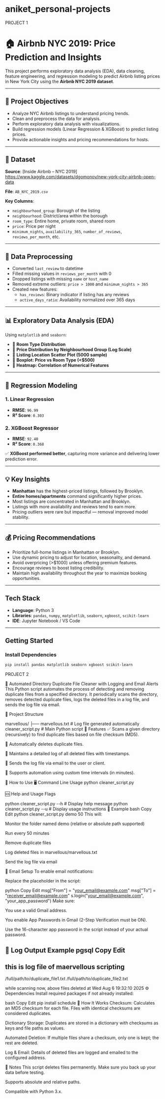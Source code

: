 # aniket_personal-projects

PROJECT 1


# 🏠 Airbnb NYC 2019: Price Prediction and Insights

This project performs exploratory data analysis (EDA), data cleaning, feature engineering, and regression modeling to predict Airbnb listing prices in New York City using the **Airbnb NYC 2019 dataset**.

---

## 📌 Project Objectives

- Analyze NYC Airbnb listings to understand pricing trends.
- Clean and preprocess the data for analysis.
- Perform exploratory data analysis with visualizations.
- Build regression models (Linear Regression & XGBoost) to predict listing prices.
- Provide actionable insights and pricing recommendations for hosts.

---

## 📂 Dataset

**Source**: [Inside Airbnb – NYC 2019] https://www.kaggle.com/datasets/dgomonov/new-york-city-airbnb-open-data

**File**: `AB_NYC_2019.csv`

**Key Columns**:
- `neighbourhood_group`: Borough of the listing
- `neighbourhood`: District/area within the borough
- `room_type`: Entire home, private room, shared room
- `price`: Price per night
- `minimum_nights`, `availability_365`, `number_of_reviews`, `reviews_per_month`, etc.

---

## 🧹 Data Preprocessing

- Converted `last_review` to datetime
- Filled missing values in `reviews_per_month` with 0
- Dropped listings with missing `name` or `host_name`
- Removed extreme outliers: `price > 1000` and `minimum_nights > 365`
- Created new features:
  - `has_reviews`: Binary indicator if listing has any reviews
  - `active_days_ratio`: Availability normalized over 365 days

---

## 📊 Exploratory Data Analysis (EDA)

Using `matplotlib` and `seaborn`:

- 📌 **Room Type Distribution**
- 📌 **Price Distribution by Neighbourhood Group (Log Scale)**
- 📌 **Listing Location Scatter Plot (5000 sample)**
- 📌 **Boxplot: Price vs Room Type (<$500)**
- 📌 **Heatmap: Correlation of Numerical Features**

---

## 🤖 Regression Modeling

### 1. **Linear Regression**
- **RMSE**: `96.99`
- **R² Score**: `0.303`

### 2. **XGBoost Regressor**
- **RMSE**: `92.40`
- **R² Score**: `0.368`

✅ **XGBoost performed better**, capturing more variance and delivering lower prediction error.

---

## 💡 Key Insights

- **Manhattan** has the highest-priced listings, followed by Brooklyn.
- **Entire homes/apartments** command significantly higher prices.
- Most listings are concentrated in Manhattan and Brooklyn.
- Listings with more availability and reviews tend to earn more.
- Pricing outliers were rare but impactful — removal improved model stability.

---

## 💰 Pricing Recommendations

- Prioritize full-home listings in Manhattan or Brooklyn.
- Use dynamic pricing to adjust for location, seasonality, and demand.
- Avoid overpricing (>$1000) unless offering premium features.
- Encourage reviews to boost listing credibility.
- Maintain high availability throughout the year to maximize booking opportunities.

---

##  Tech Stack

- **Language**: Python 3
- **Libraries**: `pandas`, `numpy`, `matplotlib`, `seaborn`, `xgboost`, `scikit-learn`
- **IDE**: Jupyter Notebook / VS Code

---

##  Getting Started

### Install Dependencies
```bash
pip install pandas matplotlib seaborn xgboost scikit-learn
```

PROJECT 2


🧹 Automated Directory Duplicate File Cleaner with Logging and Email Alerts
This Python script automates the process of detecting and removing duplicate files from a specified directory. It periodically scans the directory, removes detected duplicate files, logs the deleted files in a log file, and sends the log file via email.

📁 Project Structure

marvellous/
├── marvellous.txt       # Log file generated automatically
cleaner_script.py        # Main Python script
🔧 Features
✅ Scans a given directory (recursively) to find duplicate files based on file checksum (MD5).

🧹 Automatically deletes duplicate files.

📝 Maintains a detailed log of all deleted files with timestamps.

📧 Sends the log file via email to the user or client.

🔁 Supports automation using custom time intervals (in minutes).

🚀 How to Use
🖥️ Command Line Usage
python cleaner_script.py <DirectoryPath> <TimeIntervalInMinutes>

🆘 Help and Usage Flags

python cleaner_script.py --h  # Display help message
python cleaner_script.py --u  # Display usage instructions
📌 Example
bash
Copy
Edit
python cleaner_script.py demo 50
This will:

Monitor the folder named demo (relative or absolute path supported)

Run every 50 minutes

Remove duplicate files

Log deleted files in marvellous/marvellous.txt

Send the log file via email

📨 Email Setup
To enable email notifications:

Replace the placeholder in the script:

python
Copy
Edit
msg["From"] = "your_email@example.com"
msg["To"] = "receiver_email@example.com"
s.login("your_email@example.com", "your_app_password")
Make sure:

You use a valid Gmail address.

You enable App Passwords in Gmail (2-Step Verification must be ON).

Use the 16-character app password in the script instead of your actual password.

📄 Log Output Example
pgsql
Copy
Edit
------------------------------------------------------
this is log file of maervellous scripting 
------------------------------------------------------
/full/path/to/duplicate_file1.txt
/full/path/to/duplicate_file2.txt

while scanning now, above files deleted at  Wed Aug 6 19:32:10 2025
⚙️ Dependencies
Install required packages if not already installed:

bash
Copy
Edit
pip install schedule
🧠 How It Works
Checksum: Calculates an MD5 checksum for each file. Files with identical checksums are considered duplicates.

Dictionary Storage: Duplicates are stored in a dictionary with checksums as keys and file paths as values.

Automated Deletion: If multiple files share a checksum, only one is kept; the rest are deleted.

Log & Email: Details of deleted files are logged and emailed to the configured address.

📌 Notes
This script deletes files permanently. Make sure you back up your data before testing.

Supports absolute and relative paths.

Compatible with Python 3.x.








